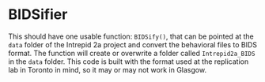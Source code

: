 # BIDSifier

This should have one usable function: `BIDSify()`, that can be pointed at the `data` folder of the Intrepid 2a project and convert the behavioral files to BIDS format. The function will create or overwrite a folder called `Intrepid2a_BIDS` in the `data` folder. This code is built with the format used at the replication lab in Toronto in mind, so it may or may not work in Glasgow.


